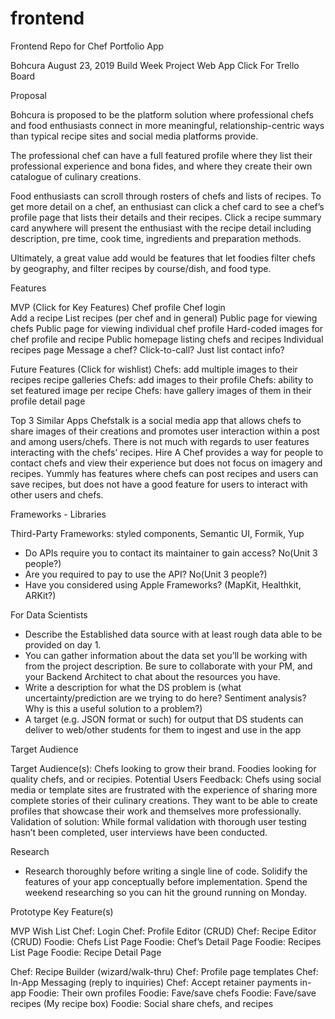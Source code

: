 # frontend
Frontend Repo for Chef Portfolio App



Bohcura
August 23, 2019
Build Week Project
Web App
Click For Trello Board

Proposal

Bohcura is proposed to be the platform solution where professional chefs and food enthusiasts connect in more meaningful, relationship-centric ways than typical recipe sites and social media platforms provide.

The professional chef can have a full featured profile where they list their professional experience and bona fides, and where they create their own catalogue of culinary creations.

Food enthusiasts can scroll through rosters of chefs and lists of recipes. To get more detail on a chef, an enthusiast can click a chef card to see a chef’s profile page that lists their details and their recipes. Click a recipe summary card anywhere will present the enthusiast with the recipe detail including description, pre time, cook time, ingredients and preparation methods.

Ultimately, a great value add would be features that let foodies filter chefs by geography, and filter recipes by course/dish, and food type.


Features

MVP (Click for Key Features)
Chef profile
Chef login  
Add a recipe
List recipes (per chef and in general)
Public page for viewing chefs
Public page for viewing individual chef profile
Hard-coded images for chef profile and recipe
Public homepage listing chefs and recipes
Individual recipes page
Message a chef? Click-to-call? Just list contact info?

Future Features (Click for wishlist)
Chefs: add multiple images to their recipes recipe galleries
Chefs: add images to their profile
Chefs: ability to set featured image per recipe
Chefs: have gallery images of them in their profile detail page

Top 3 Similar Apps
Chefstalk is a social media app that allows chefs to share images of their creations and promotes user interaction within a post and among users/chefs. There is not much with regards to user features interacting with the chefs’ recipes. 
Hire A Chef provides a way for people to contact chefs and view their experience but does not focus on imagery and recipes.
Yummly has features where chefs can post recipes and users can save recipes, but does not have a good feature for users to interact with other users and chefs.

Frameworks - Libraries

Third-Party Frameworks:  styled components, Semantic UI, Formik, Yup
- Do APIs require you to contact its maintainer to gain access? No(Unit 3 people?)
- Are you required to pay to use the API? No(Unit 3 people?)
- Have you considered using Apple Frameworks? (MapKit, Healthkit, ARKit?)

For Data Scientists

- Describe the Established data source with at least rough data able to be provided on day 1. 
- You can gather information about the data set you’ll be working with from the project description. Be sure to collaborate with your PM, and your Backend Architect to chat about the resources you have.
- Write a description for what the DS problem is (what uncertainty/prediction are we trying to do here? Sentiment analysis? Why is this a useful solution to a problem?)
- A target (e.g. JSON format or such) for output that DS students can deliver to web/other students for them to ingest and use in the app

Target Audience

Target Audience(s): Chefs looking to grow their brand. Foodies looking for quality chefs, and or recipies.
Potential Users Feedback:  Chefs using social media or template sites are frustrated with the experience of sharing more complete stories of their culinary creations. They want to be able to create profiles that showcase their work and themselves more professionally.
Validation of solution: While formal validation with thorough user testing hasn’t been completed, user interviews have been conducted.

Research

- Research thoroughly before writing a single line of code. Solidify the features of your app conceptually before implementation. Spend the weekend researching so you can hit the ground running on Monday.

Prototype Key Feature(s)


MVP
Wish List
Chef: Login
Chef: Profile Editor (CRUD)
Chef: Recipe Editor (CRUD)
Foodie: Chefs List Page
Foodie: Chef’s Detail Page
Foodie: Recipes List Page
Foodie: Recipe Detail Page

Chef: Recipe Builder (wizard/walk-thru)
Chef: Profile page templates
Chef: In-App Messaging (reply to inquiries)
Chef: Accept retainer payments in-app
Foodie: Their own profiles
Foodie: Fave/save chefs
Foodie: Fave/save recipes (My recipe box)
Foodie: Social share chefs, and recipes

